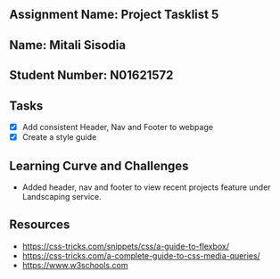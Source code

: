 ## Assignment Name: Project Tasklist 5

## Name: Mitali Sisodia

## Student Number: N01621572

## Tasks

- [x] Add consistent Header, Nav and Footer to webpage
- [x] Create a style guide

## Learning Curve and Challenges

- Added header, nav and footer to view recent projects feature under Landscaping service.

## Resources

- https://css-tricks.com/snippets/css/a-guide-to-flexbox/
- https://css-tricks.com/a-complete-guide-to-css-media-queries/
- https://www.w3schools.com